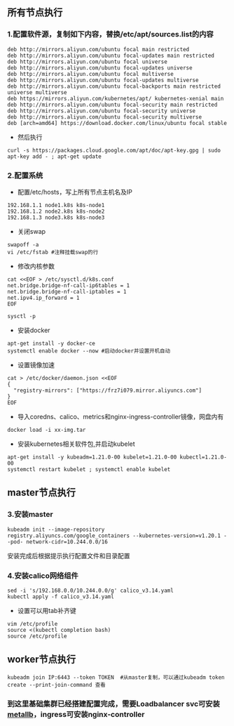 ## 所有节点执行
### 1.配置软件源，复制如下内容，替换/etc/apt/sources.list的内容
```
deb http://mirrors.aliyun.com/ubuntu focal main restricted
deb http://mirrors.aliyun.com/ubuntu focal-updates main restricted
deb http://mirrors.aliyun.com/ubuntu focal universe
deb http://mirrors.aliyun.com/ubuntu focal-updates universe
deb http://mirrors.aliyun.com/ubuntu focal multiverse
deb http://mirrors.aliyun.com/ubuntu focal-updates multiverse
deb http://mirrors.aliyun.com/ubuntu focal-backports main restricted universe multiverse
deb https://mirrors.aliyun.com/kubernetes/apt/ kubernetes-xenial main
deb http://mirrors.aliyun.com/ubuntu focal-security main restricted
deb http://mirrors.aliyun.com/ubuntu focal-security universe
deb http://mirrors.aliyun.com/ubuntu focal-security multiverse
deb [arch=amd64] https://download.docker.com/linux/ubuntu focal stable
```
* 然后执行

`curl -s https://packages.cloud.google.com/apt/doc/apt-key.gpg | sudo apt-key add - ; apt-get update`
### 2.配置系统
* 配置/etc/hosts，写上所有节点主机名及IP
```
192.168.1.1 node1.k8s k8s-node1
192.168.1.2 node2.k8s k8s-node2
192.168.1.3 node3.k8s k8s-node3
```
* 关闭swap
```
swapoff -a
vi /etc/fstab #注释挂载swap的行
```
* 修改内核参数
```
cat <<EOF > /etc/sysctl.d/k8s.conf
net.bridge.bridge-nf-call-ip6tables = 1
net.bridge.bridge-nf-call-iptables = 1
net.ipv4.ip_forward = 1
EOF
```
`sysctl -p`
* 安装docker
```
apt-get install -y docker-ce
systemctl enable docker --now #启动docker并设置开机自动
```
* 设置镜像加速
```
cat > /etc/docker/daemon.json <<EOF
{ 
  "registry-mirrors": ["https://frz7i079.mirror.aliyuncs.com"]
}
EOF
```
* 导入coredns、calico、metrics和nginx-ingress-controller镜像，网盘内有
```
docker load -i xx-img.tar
```
* 安装kubernetes相关软件包,并启动kubelet
```
apt-get install -y kubeadm=1.21.0-00 kubelet=1.21.0-00 kubectl=1.21.0-00
systemctl restart kubelet ; systemctl enable kubelet
```
## master节点执行
### 3.安装master
```
kubeadm init --image-repository registry.aliyuncs.com/google_containers --kubernetes-version=v1.20.1 --pod- network-cidr=10.244.0.0/16
```
安装完成后根据提示执行配置文件和目录配置
### 4.安装calico网络组件
```
sed -i 's/192.168.0.0/10.244.0.0/g' calico_v3.14.yaml
kubectl apply -f calico_v3.14.yaml
```
* 设置可以用tab补齐键 
```
vim /etc/profile
source <(kubectl completion bash)
source /etc/profile
```
## worker节点执行
```
kubeadm join IP:6443 --token TOKEN  #从master复制，可以通过kubeadm token create --print-join-command 查看
```
### 到这里基础集群已经搭建配置完成，需要Loadbalancer svc可安装[metallb](https://metallb.universe.tf/)，ingress可安装nginx-controller